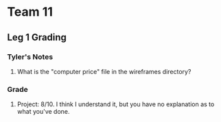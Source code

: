 # Team 11

## Leg 1 Grading

### Tyler's Notes

1. What is the "computer price" file in the wireframes directory?

### Grade

1. Project: 8/10. I think I understand it, but you have no explanation as to what you've done. 

